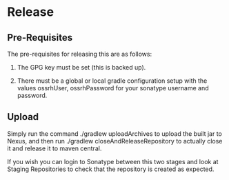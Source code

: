 # Release

## Pre-Requisites

The pre-requisites for releasing this are as follows:

1. The GPG key must be set (this is backed up).

2. There must be a global or local gradle configuration setup with the values ossrhUser, ossrhPassword for your sonatype username and password.


## Upload

Simply run the command ./gradlew uploadArchives to upload the built jar to Nexus, and then run
./gradlew closeAndReleaseRepository to actually close it and release it to maven central.

If you wish you can login to Sonatype between this two stages and look at Staging Repositories to
check that the repository is created as expected.
